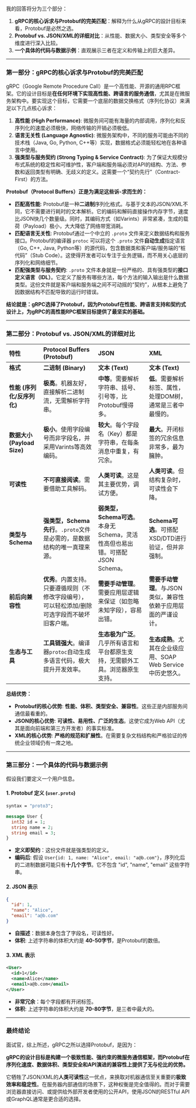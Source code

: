 我的回答将分为三个部分：

1.  **gRPC的核心诉求与Protobuf的完美匹配**：解释为什么从gRPC的設計目标来看，Protobuf是必然之选。
2.  **Protobuf vs. JSON/XML的详细对比**：从性能、数据大小、类型安全等多个维度进行深入比较。
3.  **一个具体的代码与数据示例**：直观展示三者在定义和传输上的巨大差异。

---

### 第一部分：gRPC的核心诉求与Protobuf的完美匹配

gRPC（Google Remote Procedure Call）是一个高性能、开源的通用RPC框架。它的设计目标是**在任何环境下实现高性能、跨语言的服务通信**，尤其是在微服务架构中。要实现这个目标，它需要一个底层的数据交换格式（序列化协议）来满足以下几点核心诉求：

1.  **高性能 (High Performance)**: 微服务间可能有海量的内部调用，序列化和反序列化的速度必须极快，网络传输的开销必须极低。
2.  **语言无关性 (Language Agnostic)**: 微服务架构中，不同的服务可能由不同的技术栈（Java, Go, Python, C++等）实现，数据格式必须能轻松地在各种语言中使用。
3.  **强类型与服务契约 (Strong Typing & Service Contract)**: 为了保证大规模分布式系统的稳定性和可维护性，客户端和服务端必须对API的结构、方法、参数和返回类型有明确、无歧义的定义。这需要一个“契约先行”（Contract-First）的方法。

**Protobuf（Protocol Buffers）正是为满足这些诉-求而生的：**

*   **匹配高性能**: Protobuf是一种**二进制**序列化格式。与基于文本的JSON/XML不同，它不需要进行耗时的文本解析。它的编码和解码直接操作内存字节，速度比JSON快几个数量级。同时，其编码方式（如Varints）非常紧凑，生成的载荷（Payload）极小，大大降低了网络带宽消耗。
*   **匹配语言无关性**: Protobuf通过一个中立的 `.proto` 文件来定义数据结构和服务接口。Protobuf的编译器 `protoc` 可以将这个 `.proto` 文件**自动生成**指定语言（Go, C++, Java, Python等）的源代码，包含数据类和客户端/服务端的“桩代码”（Stub Code）。这使得开发者可以专注于业务逻辑，而不用关心底层的序列化和网络细节。
*   **匹配强类型与服务契约**: `.proto` 文件本身就是一份严格的、具有强类型的**接口定义语言（IDL）**。它定义了服务有哪些方法，每个方法的输入输出是什么数据类型。这份文件就是客户端和服务端之间不可动摇的“契约”，从根本上避免了因数据结构不匹配导致的运行时错误。

**结论就是：gRPC选择了Protobuf，因为Protobuf在性能、跨语言支持和契约式设计上，为gRPC的高性能RPC框架目标提供了最坚实的基础。**

---

### 第二部分：Protobuf vs. JSON/XML的详细对比

| 特性                        | Protocol Buffers (Protobuf)                                  | JSON                                                         | XML                                                          |
| :-------------------------- | :----------------------------------------------------------- | :----------------------------------------------------------- | :----------------------------------------------------------- |
| **格式**                    | **二进制 (Binary)**                                          | **文本 (Text)**                                              | **文本 (Text)**                                              |
| **性能 (序列化/反序列化)**  | **极高**。机器友好，直接解析二进制流，无需解析字符串。       | **中等**。需要解析字符串、括号、引号等，比Protobuf慢得多。   | **低**。需要解析标签、属性，处理DOM树，通常是三者中最慢的。  |
| **数据大小 (Payload Size)** | **极小**。使用字段编号而非字段名，并采用Varints等高效编码。  | **较大**。每个字段名（Key）都是字符串，在每条消息中重复，有冗余。 | **最大**。开闭标签的冗余信息非常多，最为臃肿。               |
| **可读性**                  | **不可直接阅读**。需要借助工具解码。                         | **人类可读**。这是其主要优势，调试方便。                     | **人类可读**。但结构复杂时，可读性会下降。                   |
| **类型与Schema**            | **强类型，Schema先行**。`.proto`文件是必需的，是数据结构的唯一真理来源。 | **弱类型，Schema可选**。本身无Schema，灵活性高但也易出错。可搭配JSON Schema。 | **Schema可选**。可搭配XSD/DTD进行验证，但并非强制。          |
| **前后向兼容性**            | **优秀**。内置支持。只要遵循规则（不修改字段编号），可以轻松添加/删除可选字段而不破坏旧客户端。 | **需要手动管理**。需要应用层逻辑来保证（如忽略未知字段），容易出错。 | **需要手动管理**。与JSON类似，兼容性依赖于应用层面的严谨设计。 |
| **生态与工具**              | **工具链强大**。编译器`protoc`自动生成多语言代码，极大提升开发效率。 | **生态极为广泛**。几乎所有语言和平台都原生支持，无需额外工具。浏览器原生支持。 | **生态成熟**。尤其在企业级应用、SOAP Web Service中历史悠久。 |

**总结优势：**

*   **Protobuf的核心优势**: **性能、体积、类型安全、兼容性**。这些正是内部服务间通信最看重的。
*   **JSON的核心优势**: **可读性、易用性、广泛的生态**。这使它成为Web API（尤其是面向前端和第三方开发者）的事实标准。
*   **XML的核心优势**: **严格的规范和扩展性**。在需要复杂文档结构和严格验证的传统企业领域仍有一席之地。

---

### 第三部分：一个具体的代码与数据示例

假设我们要定义一个用户信息。

#### 1. Protobuf 定义 (`user.proto`)

```protobuf
syntax = "proto3";

message User {
  int32 id = 1;
  string name = 2;
  string email = 3;
}
```
*   **定义即契约**：这份文件就是强类型的定义。
*   **编码后**: 假设 `User{id: 1, name: "Alice", email: "a@b.com"}`，序列化后的二进制数据可能只有**十几个字节**。它不包含 "id", "name", "email" 这些字符串。

#### 2. JSON 表示

```json
{
  "id": 1,
  "name": "Alice",
  "email": "a@b.com"
}
```
*   **自描述**：数据本身包含了字段名，可读性好。
*   **体积**: 上述字符串的体积大约是 **40-50字节**，是Protobuf的数倍。

#### 3. XML 表示

```xml
<User>
  <id>1</id>
  <name>Alice</name>
  <email>a@b.com</email>
</User>
```
*   **非常冗余**：每个字段都有开闭标签。
*   **体积**: 上述字符串的体积大约是 **70-80字节**，是三者中最大的。

---

### 最终结论

面试官，综上所述，gRPC之所以选择Protobuf，是因为：

**gRPC的设计目标是构建一个极致性能、强约束的微服务通信框架，而Protobuf在序列化速度、数据体积、类型安全和API演进的兼容性上提供了无与伦比的优势。**

它牺牲了JSON/XML的**人类可读性**这一优点，来换取对机器通信至关重要的**极致效率和稳定性**。在服务器内部通信的场景下，这种权衡是完全值得的。而对于需要浏览器直接访问、或提供给外部开发者使用的公开API，使用JSON的RESTful API或GraphQL通常是更合适的选择。